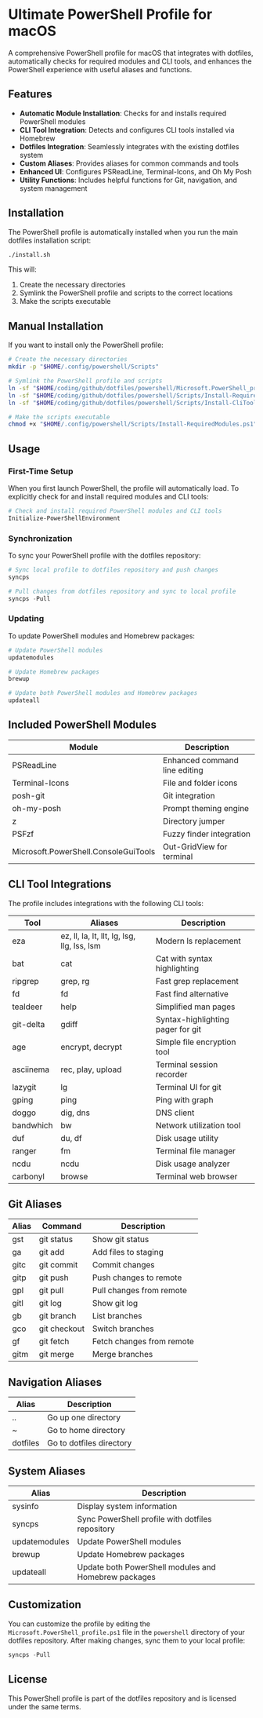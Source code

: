 # Ultimate PowerShell Profile for macOS

A comprehensive PowerShell profile for macOS that integrates with dotfiles, automatically checks for required modules and CLI tools, and enhances the PowerShell experience with useful aliases and functions.

## Features

- **Automatic Module Installation**: Checks for and installs required PowerShell modules
- **CLI Tool Integration**: Detects and configures CLI tools installed via Homebrew
- **Dotfiles Integration**: Seamlessly integrates with the existing dotfiles system
- **Custom Aliases**: Provides aliases for common commands and tools
- **Enhanced UI**: Configures PSReadLine, Terminal-Icons, and Oh My Posh
- **Utility Functions**: Includes helpful functions for Git, navigation, and system management

## Installation

The PowerShell profile is automatically installed when you run the main dotfiles installation script:

```bash
./install.sh
```

This will:

1. Create the necessary directories
2. Symlink the PowerShell profile and scripts to the correct locations
3. Make the scripts executable

## Manual Installation

If you want to install only the PowerShell profile:

```bash
# Create the necessary directories
mkdir -p "$HOME/.config/powershell/Scripts"

# Symlink the PowerShell profile and scripts
ln -sf "$HOME/coding/github/dotfiles/powershell/Microsoft.PowerShell_profile.ps1" "$HOME/.config/powershell/Microsoft.PowerShell_profile.ps1"
ln -sf "$HOME/coding/github/dotfiles/powershell/Scripts/Install-RequiredModules.ps1" "$HOME/.config/powershell/Scripts/Install-RequiredModules.ps1"
ln -sf "$HOME/coding/github/dotfiles/powershell/Scripts/Install-CliTools.ps1" "$HOME/.config/powershell/Scripts/Install-CliTools.ps1"

# Make the scripts executable
chmod +x "$HOME/.config/powershell/Scripts/Install-RequiredModules.ps1" "$HOME/.config/powershell/Scripts/Install-CliTools.ps1"
```

## Usage

### First-Time Setup

When you first launch PowerShell, the profile will automatically load. To explicitly check for and install required modules and CLI tools:

```powershell
# Check and install required PowerShell modules and CLI tools
Initialize-PowerShellEnvironment
```

### Synchronization

To sync your PowerShell profile with the dotfiles repository:

```powershell
# Sync local profile to dotfiles repository and push changes
syncps

# Pull changes from dotfiles repository and sync to local profile
syncps -Pull
```

### Updating

To update PowerShell modules and Homebrew packages:

```powershell
# Update PowerShell modules
updatemodules

# Update Homebrew packages
brewup

# Update both PowerShell modules and Homebrew packages
updateall
```

## Included PowerShell Modules

| Module | Description |
|--------|-------------|
| PSReadLine | Enhanced command line editing |
| Terminal-Icons | File and folder icons |
| posh-git | Git integration |
| oh-my-posh | Prompt theming engine |
| z | Directory jumper |
| PSFzf | Fuzzy finder integration |
| Microsoft.PowerShell.ConsoleGuiTools | Out-GridView for terminal |

## CLI Tool Integrations

The profile includes integrations with the following CLI tools:

| Tool | Aliases | Description |
|------|---------|-------------|
| eza | ez, ll, la, lt, llt, lg, lsg, llg, lss, lsm | Modern ls replacement |
| bat | cat | Cat with syntax highlighting |
| ripgrep | grep, rg | Fast grep replacement |
| fd | fd | Fast find alternative |
| tealdeer | help | Simplified man pages |
| git-delta | gdiff | Syntax-highlighting pager for git |
| age | encrypt, decrypt | Simple file encryption tool |
| asciinema | rec, play, upload | Terminal session recorder |
| lazygit | lg | Terminal UI for git |
| gping | ping | Ping with graph |
| doggo | dig, dns | DNS client |
| bandwhich | bw | Network utilization tool |
| duf | du, df | Disk usage utility |
| ranger | fm | Terminal file manager |
| ncdu | ncdu | Disk usage analyzer |
| carbonyl | browse | Terminal web browser |

## Git Aliases

| Alias | Command | Description |
|-------|---------|-------------|
| gst | git status | Show git status |
| ga | git add | Add files to staging |
| gitc | git commit | Commit changes |
| gitp | git push | Push changes to remote |
| gpl | git pull | Pull changes from remote |
| gitl | git log | Show git log |
| gb | git branch | List branches |
| gco | git checkout | Switch branches |
| gf | git fetch | Fetch changes from remote |
| gitm | git merge | Merge branches |

## Navigation Aliases

| Alias | Description |
|-------|-------------|
| .. | Go up one directory |
| ~ | Go to home directory |
| dotfiles | Go to dotfiles directory |

## System Aliases

| Alias | Description |
|-------|-------------|
| sysinfo | Display system information |
| syncps | Sync PowerShell profile with dotfiles repository |
| updatemodules | Update PowerShell modules |
| brewup | Update Homebrew packages |
| updateall | Update both PowerShell modules and Homebrew packages |

## Customization

You can customize the profile by editing the `Microsoft.PowerShell_profile.ps1` file in the `powershell` directory of your dotfiles repository. After making changes, sync them to your local profile:

```powershell
syncps -Pull
```

## License

This PowerShell profile is part of the dotfiles repository and is licensed under the same terms.
